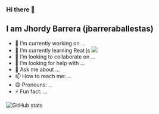### Hi there 👋
## I am Jhordy Barrera (jbarreraballestas)

<!-- **jbarreraballestas/jbarreraballestas** is a ✨ _special_ ✨ repository because its `README.md` (this file) appears on your GitHub profile. 
Here are some ideas to get you started:
-->
- 🔭 I’m currently working on ...
- 🌱 I’m currently learning Reat js ![](https://reactjs.org/favicon.ico)
- 👯 I’m looking to collaborate on ...
- 🤔 I’m looking for help with ...
- 💬 Ask me about ...
- 📫 How to reach me: ...
- 😄 Pronouns: ...
- ⚡ Fun fact: ...

![GitHub stats](https://github-readme-stats.vercel.app/api?username=jbarreraballestas&count_private=true&show_icons=true&theme=radical)

